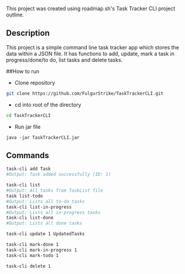 This project was created using roadmap.sh's Task Tracker CLI project outline.

## Description
This project is a simple command line task tracker app which stores the data within a JSON file. It has functions to add, update, mark a task in progress/done/to do, list tasks and delete tasks.

##How to run
- Clone repository
```bash
git clone https://github.com/FulgurStrike/TaskTrackerCLI.git
```
- cd into root of the directory
```bash
cd TaskTrackerCLI
```
- Run jar file
```
java -jar TaskTrackerCLI.jar
```

## Commands
```bash
task-cli add Task
#Output: Task added successfully (ID: 1)

task-cli list
#Output: All tasks from TaskList file
task list-todo
#Output: Lists all to-do tasks
task-cli list-in-progress
#Output: Lists all in-progress tasks
task-cli list-done
#Output: Lists all done tasks

task-cli update 1 UpdatedTasks

task-cli mark-done 1
task-cli mark-in-progress 1
task-cli mark-todo 1

task-cli delete 1
```
